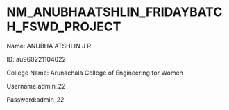 # NM_ANUBHAATSHLIN_FRIDAYBATCH_FSWD_PROJECT

Name: ANUBHA ATSHLIN J R


ID: au960221104022


College Name: Arunachala College of Engineering for Women


Username:admin_22


Password:admin_22
